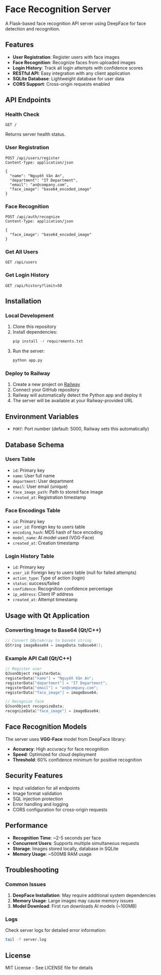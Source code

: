 # Face Recognition Server

A Flask-based face recognition API server using DeepFace for face detection and recognition.

## Features

- **User Registration**: Register users with face images
- **Face Recognition**: Recognize faces from uploaded images
- **Login History**: Track all login attempts with confidence scores
- **RESTful API**: Easy integration with any client application
- **SQLite Database**: Lightweight database for user data
- **CORS Support**: Cross-origin requests enabled

## API Endpoints

### Health Check
```
GET /
```
Returns server health status.

### User Registration
```
POST /api/users/register
Content-Type: application/json

{
  "name": "Nguyễn Văn An",
  "department": "IT Department",
  "email": "an@company.com",
  "face_image": "base64_encoded_image"
}
```

### Face Recognition
```
POST /api/auth/recognize
Content-Type: application/json

{
  "face_image": "base64_encoded_image"
}
```

### Get All Users
```
GET /api/users
```

### Get Login History
```
GET /api/history?limit=50
```

## Installation

### Local Development

1. Clone this repository
2. Install dependencies:
   ```bash
   pip install -r requirements.txt
   ```
3. Run the server:
   ```bash
   python app.py
   ```

### Deploy to Railway

1. Create a new project on [Railway](https://railway.app)
2. Connect your GitHub repository
3. Railway will automatically detect the Python app and deploy it
4. The server will be available at your Railway-provided URL

## Environment Variables

- `PORT`: Port number (default: 5000, Railway sets this automatically)

## Database Schema

### Users Table
- `id`: Primary key
- `name`: User full name
- `department`: User department
- `email`: User email (unique)
- `face_image_path`: Path to stored face image
- `created_at`: Registration timestamp

### Face Encodings Table
- `id`: Primary key
- `user_id`: Foreign key to users table
- `encoding_hash`: MD5 hash of face encoding
- `model_name`: AI model used (VGG-Face)
- `created_at`: Creation timestamp

### Login History Table
- `id`: Primary key
- `user_id`: Foreign key to users table (null for failed attempts)
- `action_type`: Type of action (login)
- `status`: success/failed
- `confidence`: Recognition confidence percentage
- `ip_address`: Client IP address
- `created_at`: Attempt timestamp

## Usage with Qt Application

### Converting Image to Base64 (Qt/C++)
```cpp
// Convert QByteArray to base64 string
QString imageBase64 = imageData.toBase64();
```

### Example API Call (Qt/C++)
```cpp
// Register user
QJsonObject registerData;
registerData["name"] = "Nguyễn Văn An";
registerData["department"] = "IT Department";
registerData["email"] = "an@company.com";
registerData["face_image"] = imageBase64;

// Recognize face
QJsonObject recognizeData;
recognizeData["face_image"] = imageBase64;
```

## Face Recognition Models

The server uses **VGG-Face** model from DeepFace library:
- **Accuracy**: High accuracy for face recognition
- **Speed**: Optimized for cloud deployment
- **Threshold**: 60% confidence minimum for positive recognition

## Security Features

- Input validation for all endpoints
- Image format validation
- SQL injection protection
- Error handling and logging
- CORS configuration for cross-origin requests

## Performance

- **Recognition Time**: ~2-5 seconds per face
- **Concurrent Users**: Supports multiple simultaneous requests
- **Storage**: Images stored locally, database in SQLite
- **Memory Usage**: ~500MB RAM usage

## Troubleshooting

### Common Issues

1. **DeepFace Installation**: May require additional system dependencies
2. **Memory Usage**: Large images may cause memory issues
3. **Model Download**: First run downloads AI models (~100MB)

### Logs

Check server logs for detailed error information:
```bash
tail -f server.log
```

## License

MIT License - See LICENSE file for details 